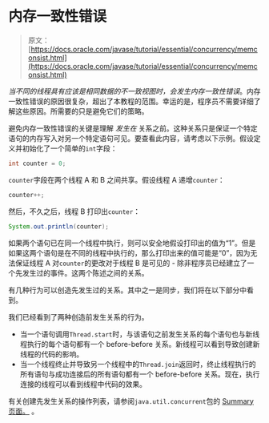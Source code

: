 # 内存一致性错误

> 原文： [https://docs.oracle.com/javase/tutorial/essential/concurrency/memconsist.html](https://docs.oracle.com/javase/tutorial/essential/concurrency/memconsist.html)

_当不同的线程具有应该是相同数据的不一致视图时，会发生内存一致性错误_。内存一致性错误的原因很复杂，超出了本教程的范围。幸运的是，程序员不需要详细了解这些原因。所需要的只是避免它们的策略。

避免内存一致性错误的关键是理解 _发生在_ 关系之前。这种关系只是保证一个特定语句的内存写入对另一个特定语句可见。要查看此内容，请考虑以下示例。假设定义并初始化了一个简单的`int`字段：

```java
int counter = 0;
```

`counter`字段在两个线程 A 和 B 之间共享。假设线程 A 递增`counter`：

```java
counter++;
```

然后，不久之后，线程 B 打印出`counter`：

```java
System.out.println(counter);
```

如果两个语句已在同一个线程中执行，则可以安全地假设打印出的值为“1”。但是如果这两个语句是在不同的线程中执行的，那么打印出来的值可能是“0”，因为无法保证线程 A 对`counter`的更改对于线程 B 是可见的 - 除非程序员已经建立了一个先发生过的事件。这两个陈述之间的关系。

有几种行为可以创造先发生过的关系。其中之一是同步，我们将在以下部分中看到。

我们已经看到了两种创造前发生关系的行为。

*   当一个语句调用`Thread.start`时，与该语句之前发生关系的每个语句也与新线程执行的每个语句都有一个 before-before 关系。新线程可以看到导致创建新线程的代码的影响。
*   当一个线程终止并导致另一个线程中的`Thread.join`返回时，终止线程执行的所有语句与成功连接后的所有语句都有一个 before-before 关系。现在，执行连接的线程可以看到线程中代码的效果。

有关创建先发生关系的操作列表，请参阅`java.util.concurrent`包的 [Summary 页面。](https://docs.oracle.com/javase/8/docs/api/java/util/concurrent/package-summary.html#MemoryVisibility) 。